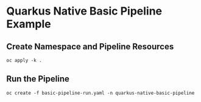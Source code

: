 # Quarkus Native Basic Pipeline Example

## Create Namespace and Pipeline Resources

```
oc apply -k .
```

## Run the Pipeline

```
oc create -f basic-pipeline-run.yaml -n quarkus-native-basic-pipeline
```